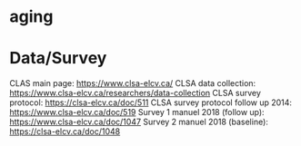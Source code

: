 # aging


# Data/Survey
CLAS main page: https://www.clsa-elcv.ca/
CLSA data collection: https://www.clsa-elcv.ca/researchers/data-collection
CLSA survey protocol: https://clsa-elcv.ca/doc/511
CLSA survey protocol follow up 2014: https://www.clsa-elcv.ca/doc/519
Survey 1 manuel 2018 (follow up): https://www.clsa-elcv.ca/doc/1047
Survey 2 manuel 2018 (baseline): https://clsa-elcv.ca/doc/1048
